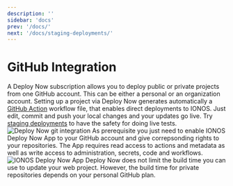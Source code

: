 ```yaml
---
description: ''
sidebar: 'docs'
prev: '/docs/'
next: '/docs/staging-deployments/'
---
```


# GitHub Integration

A Deploy Now subscription allows you to deploy public or private projects from one GitHub account. This can be either a personal or an organization account. Setting up a project via Deploy Now generates automatically a [GitHub Action](https://github.com/features/actions) workflow file, that enables direct deployments to IONOS. Just edit, commit and push your local changes and your updates go live. Try [staging deployments](/docs/staging-deployments/) to have the safety for doing live tests.
![Deploy Now git integration](/git-integration.svg)
As prerequisite you just need to enable IONOS Deploy Now App to your GitHub account and give correpsonding rights to your repositories. The App requires read access to actions and metadata as well as write access to administration, secrets, code and workflows.
![IONOS Deploy Now App](/github-app.png)
Deploy Now does not limit the build time you can use to update your web project. However, the build time for private repositories depends on your personal GitHub plan.

